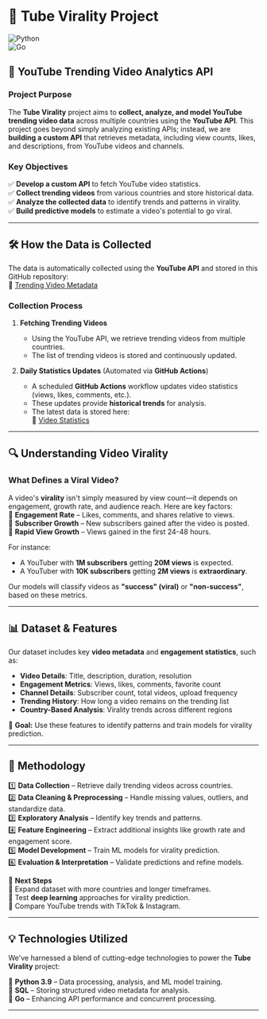 # 🚀 Tube Virality Project  
![Python](https://img.shields.io/badge/-Python-000?&logo=Python)  
![Go](https://img.shields.io/badge/-Golang-000?&logo=go)  

## 🎯 YouTube Trending Video Analytics API  

### **Project Purpose**  
The **Tube Virality** project aims to **collect, analyze, and model YouTube trending video data** across multiple countries using the **YouTube API**. This project goes beyond simply analyzing existing APIs; instead, we are **building a custom API** that retrieves metadata, including view counts, likes, and descriptions, from YouTube videos and channels.  

### **Key Objectives**  
✅ **Develop a custom API** to fetch YouTube video statistics.  
✅ **Collect trending videos** from various countries and store historical data.  
✅ **Analyze the collected data** to identify trends and patterns in virality.  
✅ **Build predictive models** to estimate a video's potential to go viral.  

---

## 🛠️ How the Data is Collected  

The data is automatically collected using the **YouTube API** and stored in this GitHub repository:  
🔗 [Trending Video Metadata](https://github.com/gpsyrou/tube-virality/tree/main/assets/meta/trending)  

### **Collection Process**  
1. **Fetching Trending Videos**  
   - Using the YouTube API, we retrieve trending videos from multiple countries.  
   - The list of trending videos is stored and continuously updated.  

2. **Daily Statistics Updates** (Automated via **GitHub Actions**)  
   - A scheduled **GitHub Actions** workflow updates video statistics (views, likes, comments, etc.).  
   - These updates provide **historical trends** for analysis.  
   - The latest data is stored here:  
     🔗 [Video Statistics](https://github.com/gpsyrou/tube-virality/tree/main/assets/meta/video_stats)  

---

## 🔍 Understanding Video Virality  

### **What Defines a Viral Video?**  
A video's **virality** isn't simply measured by view count—it depends on engagement, growth rate, and audience reach. Here are key factors:  
📌 **Engagement Rate** – Likes, comments, and shares relative to views.  
📌 **Subscriber Growth** – New subscribers gained after the video is posted.  
📌 **Rapid View Growth** – Views gained in the first 24-48 hours.  

For instance:  
- A YouTuber with **1M subscribers** getting **20M views** is expected.  
- A YouTuber with **10K subscribers** getting **2M views** is **extraordinary**.  

Our models will classify videos as **"success" (viral)** or **"non-success"**, based on these metrics.

---

## 📊 Dataset & Features  

Our dataset includes key **video metadata** and **engagement statistics**, such as:  

- **Video Details**: Title, description, duration, resolution  
- **Engagement Metrics**: Views, likes, comments, favorite count  
- **Channel Details**: Subscriber count, total videos, upload frequency  
- **Trending History**: How long a video remains on the trending list  
- **Country-Based Analysis**: Virality trends across different regions  

📌 **Goal:** Use these features to identify patterns and train models for virality prediction.  

---

## 🔬 Methodology  

1️⃣ **Data Collection** – Retrieve daily trending videos across countries.  
2️⃣ **Data Cleaning & Preprocessing** – Handle missing values, outliers, and standardize data.  
3️⃣ **Exploratory Analysis** – Identify key trends and patterns.  
4️⃣ **Feature Engineering** – Extract additional insights like growth rate and engagement score.  
5️⃣ **Model Development** – Train ML models for virality prediction.  
6️⃣ **Evaluation & Interpretation** – Validate predictions and refine models.  

🚀 **Next Steps**  
🔹 Expand dataset with more countries and longer timeframes.  
🔹 Test **deep learning** approaches for virality prediction.  
🔹 Compare YouTube trends with TikTok & Instagram.  

---

## 💡 Technologies Utilized  

We've harnessed a blend of cutting-edge technologies to power the **Tube Virality** project:  

🔹 **Python 3.9** – Data processing, analysis, and ML model training.  
🔹 **SQL** – Storing structured video metadata for analysis.  
🔹 **Go** – Enhancing API performance and concurrent processing.  

---
